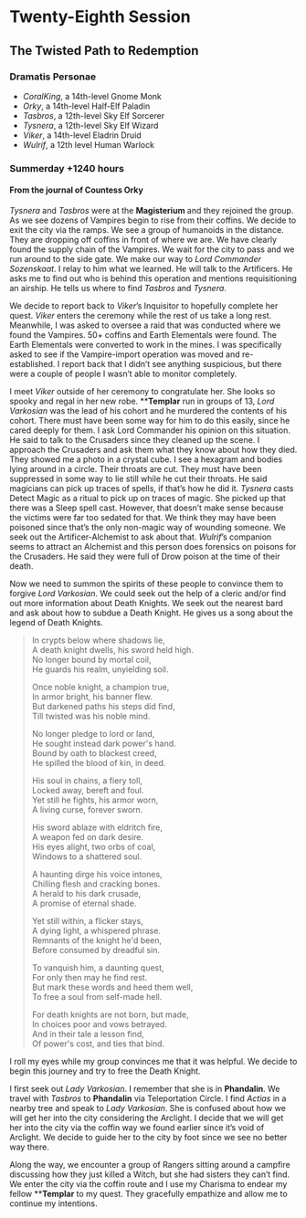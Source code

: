 # Twenty-Eighth Session

## The Twisted Path to Redemption

### Dramatis Personae

- *CoralKing*, a 14th-level Gnome Monk
- *Orky*, a 14th-level Half-Elf Paladin
- *Tasbros*, a 12th-level Sky Elf Sorcerer
- *Tysnera*, a 12th-level Sky Elf Wizard
- *Viker*, a 14th-level Eladrin Druid
- *Wulrif*, a 12th level Human Warlock

### Summerday +1240 hours

#### From the journal of Countess Orky

*Tysnera* and *Tasbros* were at the **Magisterium** and they rejoined the group. As we see dozens of Vampires begin to rise from their coffins. We decide to exit the city via the ramps. We see a group of humanoids in the distance. They are dropping off coffins in front of where we are. We have clearly found the supply chain of the Vampires. We wait for the city to pass and we run around to the side gate. We make our way to *Lord Commander Sozenskaat*. I relay to him what we learned. He will talk to the Artificers. He asks me to find out who is behind this operation and mentions requisitioning an airship. He tells us where to find *Tasbros* and *Tysnera*.

We decide to report back to *Viker*’s Inquisitor to hopefully complete her quest. *Viker* enters the ceremony while the rest of us take a long rest. Meanwhile, I was asked to oversee a raid that was conducted where we found the Vampires. 50+ coffins and Earth Elementals were found. The Earth Elementals were converted to work in the mines. I was specifically asked to see if the Vampire-import operation was moved and re-established. I report back that I didn’t see anything suspicious, but there were a couple of people I wasn’t able to monitor completely.

I meet *Viker* outside of her ceremony to congratulate her. She looks so spooky and regal in her new robe. ****Templar** run in groups of 13, *Lord Varkosian* was the lead of his cohort and he murdered the contents of his cohort. There must have been some way for him to do this easily, since he cared deeply for them. I ask Lord Commander his opinion on this situation. He said to talk to the Crusaders since they cleaned up the scene. I approach the Crusaders and ask them what they know about how they died. They showed me a photo in a crystal cube. I see a hexagram and bodies lying around in a circle. Their throats are cut. They must have been suppressed in some way to lie still while he cut their throats. He said magicians can pick up traces of spells, if that’s how he did it. *Tysnera* casts Detect Magic as a ritual to pick up on traces of magic. She picked up that there was a Sleep spell cast. However, that doesn’t make sense because the victims were far too sedated for that. We think they may have been poisoned since that’s the only non-magic way of wounding someone. We seek out the Artificer-Alchemist to ask about that. *Wulrif*’s companion seems to attract an Alchemist and this person does forensics on poisons for the Crusaders. He said they were full of Drow poison at the time of their death.

Now we need to summon the spirits of these people to convince them to forgive *Lord Varkosian*. We could seek out the help of a cleric and/or find out more information about Death Knights. We seek out the nearest bard and ask about how to subdue a Death Knight. He gives us a song about the legend of Death Knights.

> In crypts below where shadows lie,  
A death knight dwells, his sword held high.  
No longer bound by mortal coil,  
He guards his realm, unyielding soil.
>
> Once noble knight, a champion true,  
In armor bright, his banner flew.  
But darkened paths his steps did find,  
Till twisted was his noble mind.
>
> No longer pledge to lord or land,  
He sought instead dark power's hand.  
Bound by oath to blackest creed,  
He spilled the blood of kin, in deed.
>
> His soul in chains, a fiery toll,  
Locked away, bereft and foul.  
Yet still he fights, his armor worn,  
A living curse, forever sworn.
>
> His sword ablaze with eldritch fire,  
A weapon fed on dark desire.  
His eyes alight, two orbs of coal,  
Windows to a shattered soul.
>
> A haunting dirge his voice intones,  
Chilling flesh and cracking bones.  
A herald to his dark crusade,  
A promise of eternal shade.
>
> Yet still within, a flicker stays,  
A dying light, a whispered phrase.  
Remnants of the knight he'd been,  
Before consumed by dreadful sin.
>
> To vanquish him, a daunting quest,  
For only then may he find rest.  
But mark these words and heed them well,  
To free a soul from self-made hell.
>
> For death knights are not born, but made,  
In choices poor and vows betrayed.  
And in their tale a lesson find,  
Of power's cost, and ties that bind.

I roll my eyes while my group convinces me that it was helpful. We decide to begin this journey and try to free the Death Knight.

I first seek out *Lady Varkosian*. I remember that she is in **Phandalin**. We travel with *Tasbros* to **Phandalin** via Teleportation Circle. I find *Actias* in a nearby tree and speak to *Lady Varkosian*. She is confused about how we will get her into the city considering the Arclight. I decide that we will get her into the city via the coffin way we found earlier since it’s void of Arclight. We decide to guide her to the city by foot since we see no better way there.

Along the way, we encounter a group of Rangers sitting around a campfire discussing how they just killed a Witch, but she had sisters they can’t find. We enter the city via the coffin route and I use my Charisma to endear my fellow ****Templar** to my quest. They gracefully empathize and allow me to continue my intentions.
